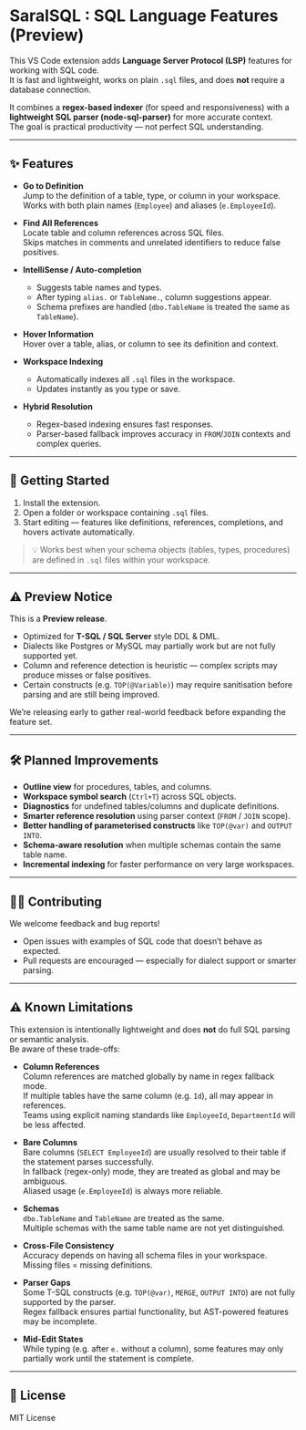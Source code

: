 # SaralSQL : SQL Language Features (Preview)

This VS Code extension adds **Language Server Protocol (LSP)** features for working with SQL code.  
It is fast and lightweight, works on plain `.sql` files, and does **not** require a database connection.  

It combines a **regex-based indexer** (for speed and responsiveness) with a **lightweight SQL parser (node-sql-parser)** for more accurate context.  
The goal is practical productivity — not perfect SQL understanding.

---

## ✨ Features

- **Go to Definition**  
  Jump to the definition of a table, type, or column in your workspace.  
  Works with both plain names (`Employee`) and aliases (`e.EmployeeId`).  

- **Find All References**  
  Locate table and column references across SQL files.  
  Skips matches in comments and unrelated identifiers to reduce false positives.  

- **IntelliSense / Auto-completion**  
  - Suggests table names and types.  
  - After typing `alias.` or `TableName.`, column suggestions appear.  
  - Schema prefixes are handled (`dbo.TableName` is treated the same as `TableName`).  

- **Hover Information**  
  Hover over a table, alias, or column to see its definition and context.  

- **Workspace Indexing**  
  - Automatically indexes all `.sql` files in the workspace.  
  - Updates instantly as you type or save.  

- **Hybrid Resolution**  
  - Regex-based indexing ensures fast responses.  
  - Parser-based fallback improves accuracy in `FROM`/`JOIN` contexts and complex queries.  

---

## 🚀 Getting Started

1. Install the extension.  
2. Open a folder or workspace containing `.sql` files.  
3. Start editing — features like definitions, references, completions, and hovers activate automatically.  

> 💡 Works best when your schema objects (tables, types, procedures) are defined in `.sql` files within your workspace.  

---

## ⚠️ Preview Notice

This is a **Preview release**.  
- Optimized for **T-SQL / SQL Server** style DDL & DML.  
- Dialects like Postgres or MySQL may partially work but are not fully supported yet.  
- Column and reference detection is heuristic — complex scripts may produce misses or false positives.  
- Certain constructs (e.g. `TOP(@Variable)`) may require sanitisation before parsing and are still being improved.  

We’re releasing early to gather real-world feedback before expanding the feature set.  

---

## 🛠 Planned Improvements

- **Outline view** for procedures, tables, and columns.  
- **Workspace symbol search** (`Ctrl+T`) across SQL objects.  
- **Diagnostics** for undefined tables/columns and duplicate definitions.  
- **Smarter reference resolution** using parser context (`FROM` / `JOIN` scope).  
- **Better handling of parameterised constructs** like `TOP(@var)` and `OUTPUT INTO`.  
- **Schema-aware resolution** when multiple schemas contain the same table name.  
- **Incremental indexing** for faster performance on very large workspaces.  

---

## 🧑‍💻 Contributing

We welcome feedback and bug reports!  
- Open issues with examples of SQL code that doesn’t behave as expected.  
- Pull requests are encouraged — especially for dialect support or smarter parsing.  

---

## ⚠️ Known Limitations

This extension is intentionally lightweight and does **not** do full SQL parsing or semantic analysis.  
Be aware of these trade-offs:

- **Column References**  
  Column references are matched globally by name in regex fallback mode.  
  If multiple tables have the same column (e.g. `Id`), all may appear in references.  
  Teams using explicit naming standards like `EmployeeId`, `DepartmentId` will be less affected.  

- **Bare Columns**  
  Bare columns (`SELECT EmployeeId`) are usually resolved to their table if the statement parses successfully.  
  In fallback (regex-only) mode, they are treated as global and may be ambiguous.  
  Aliased usage (`e.EmployeeId`) is always more reliable.  

- **Schemas**  
  `dbo.TableName` and `TableName` are treated as the same.  
  Multiple schemas with the same table name are not yet distinguished.  

- **Cross-File Consistency**  
  Accuracy depends on having all schema files in your workspace.  
  Missing files = missing definitions.  

- **Parser Gaps**  
  Some T-SQL constructs (e.g. `TOP(@var)`, `MERGE`, `OUTPUT INTO`) are not fully supported by the parser.  
  Regex fallback ensures partial functionality, but AST-powered features may be incomplete.  

- **Mid-Edit States**  
  While typing (e.g. after `e.` without a column), some features may only partially work until the statement is complete.  

---

## 📜 License

MIT License
